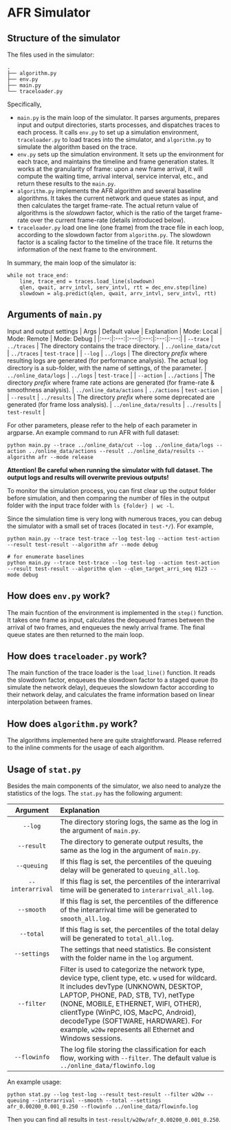 # AFR Simulator

## Structure of the simulator

The files used in the simulator:
```
.
├── algorithm.py
├── env.py
├── main.py
└── traceloader.py
```
Specifically,
- `main.py` is the main loop of the simulator. It parses arguments, prepares input and output directories, starts processes, and dispatches traces to each process. It calls `env.py` to set up a simulation environment, `traceloader.py` to load traces into the simulator, and `algorithm.py` to simulate the algorithm based on the trace.
- `env.py` sets up the simulation environment. It sets up the environment for each trace, and maintains the timeline and frame generation states. It works at the granularity of frame: upon a new frame arrival, it will compute the waiting time, arrival interval, service interval, etc., and return these results to the `main.py`.
- `algorithm.py` implements the AFR algorithm and several baseline algorithms. It takes the current network and queue states as input, and then calculates the target frame-rate. The actual return value of algorithms is the *slowdown* factor, which is the ratio of the target frame-rate over the current frame-rate (details introduced below).
- `traceloader.py` load one line (one frame) from the trace file in each loop, according to the slowdown factor from `algorithm.py`. The slowdown factor is a scaling factor to the timeline of the trace file. It returns the information of the next frame to the environment.

In summary, the main loop of the simulator is:
```
while not trace_end:
    line, trace_end = traces.load_line(slowdown)
    qlen, qwait, arrv_intvl, serv_intvl, rtt = dec_env.step(line)
    slowdown = alg.predict(qlen, qwait, arrv_intvl, serv_intvl, rtt)
```

## Arguments of `main.py`

Input and output settings
| Args | Default value | Explanation | Mode: Local | Mode: Remote | Mode: Debug | 
|:---:|:---:|:---:|:---:|:---:|:---:|
| `--trace` | `../traces` | The directory contains the trace directory. | `../online_data/cut` | `../traces` | `test-trace` |
| `--log` | `../logs` | The directory *prefix* where resulting logs are generated (for performance analysis). The actual log directory is a sub-folder, with the name of settings, of the parameter. | `../online_data/logs` | `../logs` | `test-trace` |
| `--action` | `../actions` | The directory *prefix* where frame rate actions are generated (for frame-rate & smoothness analysis). | `../online_data/actions` | `../actions` | `test-action` |
| `--result` | `../results` | The directory *prefix* where some deprecated are generated (for frame loss analysis). | `../online_data/results` | `../results` | `test-result` |

For other parameters, please refer to the help of each parameter in argparse. An example command to run AFR with full dataset:
```
python main.py --trace ../online_data/cut --log ../online_data/logs --action ../online_data/actions --result ../online_data/results --algorithm afr --mode release
```
**Attention! Be careful when running the simulator with full dataset. The output logs and results will overwrite previous outputs!**

To monitor the simulation process, you can first clear up the output folder before simulation, and then comparing the number of files in the output folder with the input trace folder with `ls {folder} | wc -l`.

Since the simulation time is very long with numerous traces, you can debug the simulator with a small set of traces (located in `test-*/`). For example,
```
python main.py --trace test-trace --log test-log --action test-action --result test-result --algorithm afr --mode debug

# for enumerate baselines
python main.py --trace test-trace --log test-log --action test-action --result test-result --algorithm qlen --qlen_target_arri_seq 0123 --mode debug
```

## How does `env.py` work?
The main fucntion of the environment is implemented in the `step()` function. It takes one frame as input, calculates the dequeued frames between the arrival of two frames, and enqueues the newly arrival frame. The final queue states are then returned to the main loop.

## How does `traceloader.py` work?
The main function of the trace loader is the `load_line()` function. It reads the slowdown factor, enqueues the slowdown factor to a staged queue (to simulate the network delay), dequeues the slowdown factor according to their network delay, and calculates the frame information based on linear interpolation between frames.

## How does `algorithm.py` work?
The algorithms implemented here are quite straightforward. Please referred to the inline comments for the usage of each algorithm.

## Usage of `stat.py`
Besides the main components of the simulator, we also need to analyze the statistics of the logs. The `stat.py` has the following argument:

|Argument|Explanation|
|:---:|:---|
|`--log`| The directory storing logs, the same as the log in the argument of `main.py`.|
|`--result`| The directory to generate output results, the same as the log in the argument of `main.py`.|
|`--queuing`| If this flag is set, the percentiles of the queuing delay will be generated to `queuing_all.log`. |
|`--interarrival`| If this flag is set, the percentiles of the interarrival time will be generated to `interarrival_all.log`. |
|`--smooth`| If this flag is set, the percentiles of the difference of the interarrival time will be generated to `smooth_all.log`. |
|`--total`| If this flag is set, the percentiles of the total delay will be generated to `total_all.log`. |
|`--settings`| The settings that need statistics. Be consistent with the folder name in the `log` argument. |
|`--filter`| Filter is used to categorize the network type, device type, client type, etc. `w` used for wildcard. It includes devType (UNKNOWN, DESKTOP, LAPTOP, PHONE, PAD, STB, TV), netType (NONE, MOBILE, ETHERNET, WIFI, OTHER), clientType (WinPC, IOS, MacPC, Android), decodeType (SOFTWARE, HARDWARE). For example, `w20w` represents all Ethernet and Windows sessions. |
|`--flowinfo`| The log file storing the classification for each flow, working with `--filter`. The default value is `../online_data/flowinfo.log` |

An example usage:
```
python stat.py --log test-log --result test-result --filter w20w --queuing --interarrival --smooth --total --settings afr_0.00200_0.001_0.250 --flowinfo ../online_data/flowinfo.log
```
Then you can find all results in `test-result/w20w/afr_0.00200_0.001_0.250`.